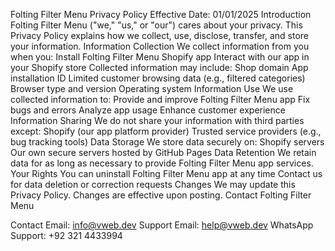 Folting Filter Menu Privacy Policy
Effective Date: 01/01/2025
Introduction
Folting Filter Menu ("we," "us," or "our") cares about your privacy. This Privacy Policy explains how we collect, use, disclose, transfer, and store your information.
Information Collection
We collect information from you when you:
Install Folting Filter Menu Shopify app
Interact with our app in your Shopify store
Collected information may include:
Shop domain
App installation ID
Limited customer browsing data (e.g., filtered categories)
Browser type and version
Operating system
Information Use
We use collected information to:
Provide and improve Folting Filter Menu app
Fix bugs and errors
Analyze app usage
Enhance customer experience
Information Sharing
We do not share your information with third parties except:
Shopify (our app platform provider)
Trusted service providers (e.g., bug tracking tools)
Data Storage
We store data securely on:
Shopify servers
Our own secure servers hosted by GitHub Pages
Data Retention
We retain data for as long as necessary to provide Folting Filter Menu app services.
Your Rights
You can uninstall Folting Filter Menu app at any time
Contact us for data deletion or correction requests
Changes
We may update this Privacy Policy. Changes are effective upon posting.
Contact
Folting Filter Menu

Contact Email:
info@vweb.dev
Support Email: help@vweb.dev
WhatsApp Support: +92 321 4433994

